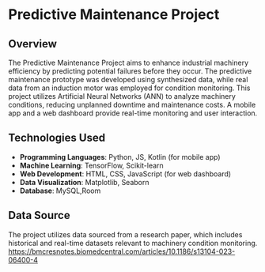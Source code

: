 # Predictive Maintenance Project

## Overview

The Predictive Maintenance Project aims to enhance industrial machinery efficiency by predicting potential failures before they occur. The predictive maintenance prototype was developed using synthesized data, while real data from an induction motor was employed for condition monitoring. This project utilizes Artificial Neural Networks (ANN) to analyze machinery conditions, reducing unplanned downtime and maintenance costs. A mobile app and a web dashboard provide real-time monitoring and user interaction.

## Technologies Used

- **Programming Languages**: Python, JS, Kotlin (for mobile app)
- **Machine Learning**: TensorFlow, Scikit-learn
- **Web Development**: HTML, CSS, JavaScript (for web dashboard)
- **Data Visualization**: Matplotlib, Seaborn
- **Database**: MySQL,Room

## Data Source

The project utilizes data sourced from a research paper, which includes historical and real-time datasets relevant to machinery condition monitoring.
https://bmcresnotes.biomedcentral.com/articles/10.1186/s13104-023-06400-4
